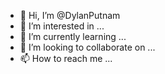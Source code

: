- 👋 Hi, I’m @DylanPutnam
- 👀 I’m interested in ...
- 🌱 I’m currently learning ...
- 💞️ I’m looking to collaborate on ...
- 📫 How to reach me ...

<!---
DylanPutnam/DylanPutnam is a ✨ special ✨ repository because its `README.md` (this file) appears on your GitHub profile.
You can click the Preview link to take a look at your changes.
--->
